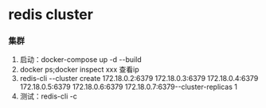 # redis cluster

### 集群

1. 启动：docker-compose up -d --build
2. docker ps;docker inspect xxx 查看ip
3. redis-cli --cluster create 172.18.0.2:6379 172.18.0.3:6379 172.18.0.4:6379 172.18.0.5:6379 172.18.0.6:6379 172.18.0.7:6379--cluster-replicas 1
4. 测试：redis-cli -c


